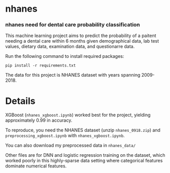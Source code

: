 # nhanes
### nhanes need for dental care probability classification

This machine learning project aims to predict the probability of a paitent needing a dental care within 6 months given demographical data, lab test values, dietary data, examination data, and questionarre data.

Run the following command to install required packages:

```
pip install -r requirements.txt
```

The data for this project is NHANES dataset with years spanning 2009-2018.

# Details
XGBoost (`nhanes_xgboost.ipynb`) worked best for the project, yielding approximately 0.99 in accuracy.

To reproduce, you need the NHANES dataset (unzip `nhanes_0918.zip`)
and `preprocessing_xgboost.ipynb` with `nhanes_xgboost.ipynb`.

You can also download my preprocessed data in `nhanes_data/`


Other files are for DNN and logistic regression training on the dataset, which worked poorly in this highly-sparse data setting where categorical features dominate numerical features.

